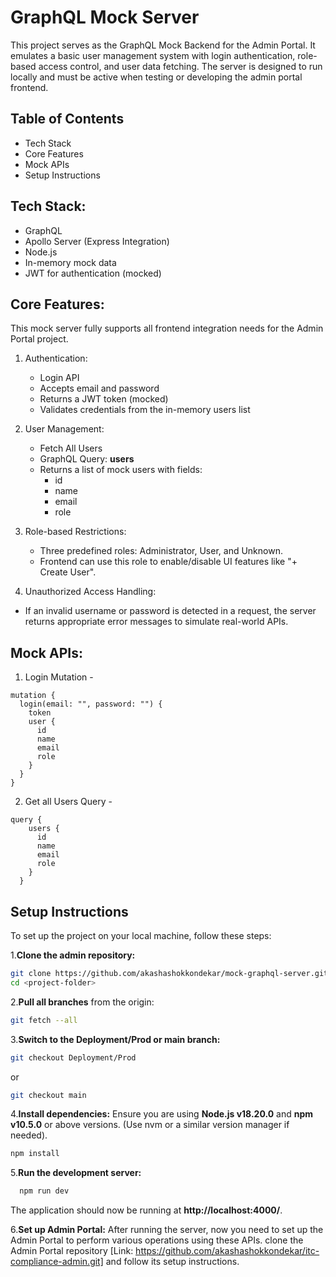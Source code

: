 # GraphQL Mock Server

This project serves as the GraphQL Mock Backend for the Admin Portal. It emulates a basic user management system with login authentication, role-based access control, and user data fetching. The server is designed to run locally and must be active when testing or developing the admin portal frontend.

## Table of Contents
- Tech Stack
- Core Features
- Mock APIs
- Setup Instructions

## Tech Stack:
- GraphQL
- Apollo Server (Express Integration)
- Node.js
- In-memory mock data
- JWT for authentication (mocked)

## Core Features:
This mock server fully supports all frontend integration needs for the Admin Portal project.

1. Authentication:
   - Login API
   - Accepts email and password
   - Returns a JWT token (mocked)
   - Validates credentials from the in-memory users list

2. User Management:
   - Fetch All Users
   - GraphQL Query: **users**
   - Returns a list of mock users with fields:
     - id
     - name
     - email
     - role

3. Role-based Restrictions:
   - Three predefined roles: Administrator, User, and Unknown.
   - Frontend can use this role to enable/disable UI features like "+ Create User".

5. Unauthorized Access Handling:
  - If an invalid username or password is detected in a request, the server returns appropriate error messages to simulate real-world APIs.

## Mock APIs:
1. Login Mutation -
   
```
mutation {
  login(email: "", password: "") {
    token
    user {
      id
      name
      email
      role
    }
  }
}
```
     
2. Get all Users Query - 

```
query {
    users {
      id
      name
      email
      role
    }
  }
```
## Setup Instructions
To set up the project on your local machine, follow these steps:

1.**Clone the admin repository:**
```bash
git clone https://github.com/akashashokkondekar/mock-graphql-server.git
cd <project-folder>
```

2.**Pull all branches** from the origin:
   ```bash
   git fetch --all
   ```

3.**Switch to the Deployment/Prod or main branch:**
  ```bash
  git checkout Deployment/Prod
  ```
or
```bash
git checkout main
```

4.**Install dependencies:** Ensure you are using **Node.js v18.20.0** and **npm v10.5.0** or above versions. (Use nvm or a similar version manager if needed).
  ```bash
  npm install
  ```
5.**Run the development server:**
```bash
  npm run dev
  ```
The application should now be running at **http://localhost:4000/**.

6.**Set up Admin Portal:** After running the server, now you need to set up the Admin Portal to perform various operations using these APIs. clone the Admin Portal repository [Link: https://github.com/akashashokkondekar/itc-compliance-admin.git] and follow its setup instructions.
